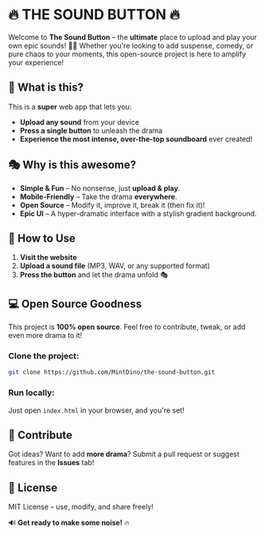 # 🔥 THE SOUND BUTTON 🔥

Welcome to **The Sound Button** – the **ultimate** place to upload and play your own epic sounds! 🎵💥 Whether you're looking to add suspense, comedy, or pure chaos to your moments, this open-source project is here to amplify your experience!

## 🚀 What is this?
This is a **super** web app that lets you:
- **Upload any sound** from your device
- **Press a single button** to unleash the drama
- **Experience the most intense, over-the-top soundboard** ever created!

## 🎭 Why is this awesome?
- **Simple & Fun** – No nonsense, just **upload & play**.
- **Mobile-Friendly** – Take the drama **everywhere**.
- **Open Source** – Modify it, improve it, break it (then fix it)!
- **Epic UI** – A hyper-dramatic interface with a stylish gradient background.

## 🔧 How to Use
1. **Visit the website**
2. **Upload a sound file** (MP3, WAV, or any supported format)
3. **Press the button** and let the drama unfold 🎭

## 💻 Open Source Goodness
This project is **100% open source**. Feel free to contribute, tweak, or add even more drama to it!

### Clone the project:
```sh
git clone https://github.com/MintDino/the-sound-button.git
```

### Run locally:
Just open `index.html` in your browser, and you're set!

## 🌟 Contribute
Got ideas? Want to add **more drama**? Submit a pull request or suggest features in the **Issues** tab!

## 📜 License
MIT License – use, modify, and share freely!

🔊 **Get ready to make some noise!** 🔥

